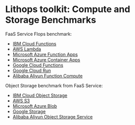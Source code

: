 # Lithops toolkit: Compute and Storage Benchmarks

FaaS Service Flops benchmark:

- [IBM Cloud Functions](flops/ibm_cf)
- [AWS Lambda](flops/aws_lambda)
- [Microsoft Azure Function Apps](flops/azure_functions)
- [Microsoft Azure Container Apps](flops/azure_containers)
- [Google Cloud Functions](flops/gcp_functions)
- [Google Cloud Run](flops/gcp_run)
- [Alibaba Aliyun Function Compute](flops/aliyun_fc)

Object Storage benchmark from FaaS Service:

- [IBM Cloud Object Storage](object_storage/ibm_cos)
- [AWS S3](object_storage/aws_s3)
- [Microsoft Azure Blob](object_storage/azure_blob)
- [Google Storage](object_storage/google_storage)
- [Alibaba Aliyun Object Storage Service](object_storage/aliyun_oss)
